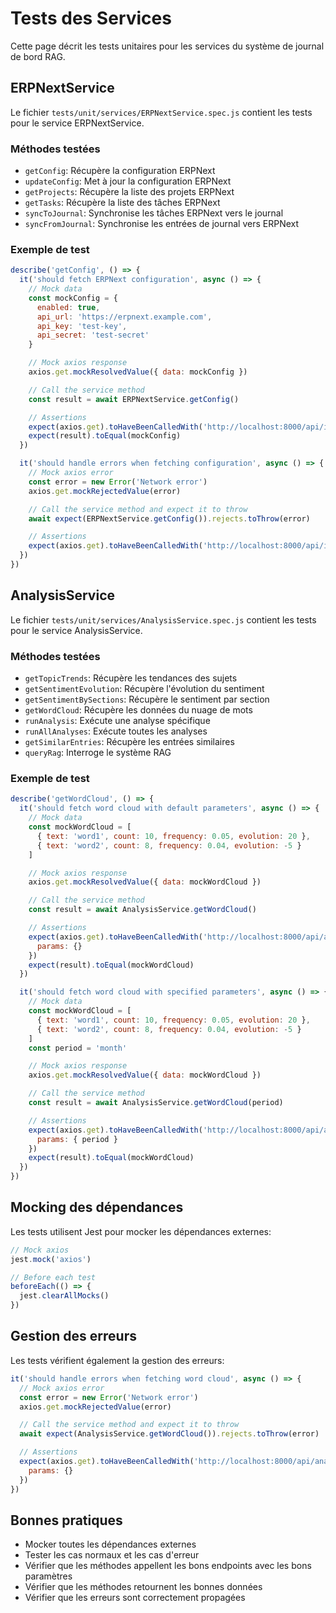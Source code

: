 # Tests des Services

Cette page décrit les tests unitaires pour les services du système de journal de bord RAG.

## ERPNextService

Le fichier `tests/unit/services/ERPNextService.spec.js` contient les tests pour le service ERPNextService.

### Méthodes testées

- `getConfig`: Récupère la configuration ERPNext
- `updateConfig`: Met à jour la configuration ERPNext
- `getProjects`: Récupère la liste des projets ERPNext
- `getTasks`: Récupère la liste des tâches ERPNext
- `syncToJournal`: Synchronise les tâches ERPNext vers le journal
- `syncFromJournal`: Synchronise les entrées de journal vers ERPNext

### Exemple de test

```javascript
describe('getConfig', () => {
  it('should fetch ERPNext configuration', async () => {
    // Mock data
    const mockConfig = {
      enabled: true,
      api_url: 'https://erpnext.example.com',
      api_key: 'test-key',
      api_secret: 'test-secret'
    }

    // Mock axios response
    axios.get.mockResolvedValue({ data: mockConfig })

    // Call the service method
    const result = await ERPNextService.getConfig()

    // Assertions
    expect(axios.get).toHaveBeenCalledWith('http://localhost:8000/api/integrations/erpnext/config')
    expect(result).toEqual(mockConfig)
  })

  it('should handle errors when fetching configuration', async () => {
    // Mock axios error
    const error = new Error('Network error')
    axios.get.mockRejectedValue(error)

    // Call the service method and expect it to throw
    await expect(ERPNextService.getConfig()).rejects.toThrow(error)

    // Assertions
    expect(axios.get).toHaveBeenCalledWith('http://localhost:8000/api/integrations/erpnext/config')
  })
})
```

## AnalysisService

Le fichier `tests/unit/services/AnalysisService.spec.js` contient les tests pour le service AnalysisService.

### Méthodes testées

- `getTopicTrends`: Récupère les tendances des sujets
- `getSentimentEvolution`: Récupère l'évolution du sentiment
- `getSentimentBySections`: Récupère le sentiment par section
- `getWordCloud`: Récupère les données du nuage de mots
- `runAnalysis`: Exécute une analyse spécifique
- `runAllAnalyses`: Exécute toutes les analyses
- `getSimilarEntries`: Récupère les entrées similaires
- `queryRag`: Interroge le système RAG

### Exemple de test

```javascript
describe('getWordCloud', () => {
  it('should fetch word cloud with default parameters', async () => {
    // Mock data
    const mockWordCloud = [
      { text: 'word1', count: 10, frequency: 0.05, evolution: 20 },
      { text: 'word2', count: 8, frequency: 0.04, evolution: -5 }
    ]

    // Mock axios response
    axios.get.mockResolvedValue({ data: mockWordCloud })

    // Call the service method
    const result = await AnalysisService.getWordCloud()

    // Assertions
    expect(axios.get).toHaveBeenCalledWith('http://localhost:8000/api/analysis/word-cloud', {
      params: {}
    })
    expect(result).toEqual(mockWordCloud)
  })

  it('should fetch word cloud with specified parameters', async () => {
    // Mock data
    const mockWordCloud = [
      { text: 'word1', count: 10, frequency: 0.05, evolution: 20 },
      { text: 'word2', count: 8, frequency: 0.04, evolution: -5 }
    ]
    const period = 'month'

    // Mock axios response
    axios.get.mockResolvedValue({ data: mockWordCloud })

    // Call the service method
    const result = await AnalysisService.getWordCloud(period)

    // Assertions
    expect(axios.get).toHaveBeenCalledWith('http://localhost:8000/api/analysis/word-cloud', {
      params: { period }
    })
    expect(result).toEqual(mockWordCloud)
  })
})
```

## Mocking des dépendances

Les tests utilisent Jest pour mocker les dépendances externes:

```javascript
// Mock axios
jest.mock('axios')

// Before each test
beforeEach(() => {
  jest.clearAllMocks()
})
```

## Gestion des erreurs

Les tests vérifient également la gestion des erreurs:

```javascript
it('should handle errors when fetching word cloud', async () => {
  // Mock axios error
  const error = new Error('Network error')
  axios.get.mockRejectedValue(error)

  // Call the service method and expect it to throw
  await expect(AnalysisService.getWordCloud()).rejects.toThrow(error)

  // Assertions
  expect(axios.get).toHaveBeenCalledWith('http://localhost:8000/api/analysis/word-cloud', {
    params: {}
  })
})
```

## Bonnes pratiques

- Mocker toutes les dépendances externes
- Tester les cas normaux et les cas d'erreur
- Vérifier que les méthodes appellent les bons endpoints avec les bons paramètres
- Vérifier que les méthodes retournent les bonnes données
- Vérifier que les erreurs sont correctement propagées

